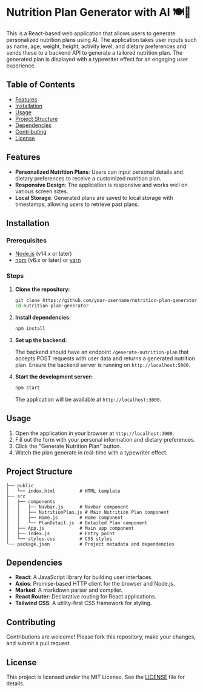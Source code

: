 # Nutrition Plan Generator with AI 🍽️🥗

This is a React-based web application that allows users to generate personalized nutrition plans using AI. The application takes user inputs such as name, age, weight, height, activity level, and dietary preferences and sends these to a backend API to generate a tailored nutrition plan. The generated plan is displayed with a typewriter effect for an engaging user experience.

## Table of Contents

- [Features](#features)
- [Installation](#installation)
- [Usage](#usage)
- [Project Structure](#project-structure)
- [Dependencies](#dependencies)
- [Contributing](#contributing)
- [License](#license)

## Features

- **Personalized Nutrition Plans**: Users can input personal details and dietary preferences to receive a customized nutrition plan.
- **Responsive Design**: The application is responsive and works well on various screen sizes.
- **Local Storage**: Generated plans are saved to local storage with timestamps, allowing users to retrieve past plans.

## Installation

### Prerequisites

- [Node.js](https://nodejs.org/) (v14.x or later)
- [npm](https://www.npmjs.com/) (v6.x or later) or [yarn](https://yarnpkg.com/)

### Steps

1. **Clone the repository:**

   ```bash
   git clone https://github.com/your-username/nutrition-plan-generator.git
   cd nutrition-plan-generator
   ```

2. **Install dependencies:**

   ```bash
   npm install
   ```

3. **Set up the backend:**

   The backend should have an endpoint `/generate-nutrition-plan` that accepts POST requests with user data and returns a generated nutrition plan. Ensure the backend server is running on `http://localhost:5000`.

4. **Start the development server:**

   ```bash
   npm start
   ```

   The application will be available at `http://localhost:3000`.

## Usage

1. Open the application in your browser at `http://localhost:3000`.
2. Fill out the form with your personal information and dietary preferences.
3. Click the "Generate Nutrition Plan" button.
4. Watch the plan generate in real-time with a typewriter effect.

## Project Structure

```plaintext
├── public
│   └── index.html         # HTML template
├── src
│   ├── components
│   │   ├── Navbar.js      # Navbar component
│   │   ├── NutritionPlan.js # Main Nutrition Plan component
│   │   ├── Home.js        # Home component
│   │   └── PlanDetail.js  # Detailed Plan component
│   ├── App.js             # Main app component
│   ├── index.js           # Entry point
│   └── styles.css         # CSS styles
└── package.json           # Project metadata and dependencies
```

## Dependencies

- **React**: A JavaScript library for building user interfaces.
- **Axios**: Promise-based HTTP client for the browser and Node.js.
- **Marked**: A markdown parser and compiler.
- **React Router**: Declarative routing for React applications.
- **Tailwind CSS**: A utility-first CSS framework for styling.

## Contributing

Contributions are welcome! Please fork this repository, make your changes, and submit a pull request.

## License

This project is licensed under the MIT License. See the [LICENSE](LICENSE) file for details.

```

```
